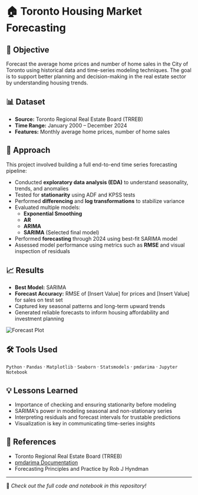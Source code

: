 # 🏠 Toronto Housing Market Forecasting

## 🎯 Objective
Forecast the average home prices and number of home sales in the City of Toronto using historical data and time-series modeling techniques. The goal is to support better planning and decision-making in the real estate sector by understanding housing trends.

## 📊 Dataset
- **Source:** Toronto Regional Real Estate Board (TRREB)
- **Time Range:** January 2000 – December 2024
- **Features:** Monthly average home prices, number of home sales

## 🧠 Approach
This project involved building a full end-to-end time series forecasting pipeline:

- Conducted **exploratory data analysis (EDA)** to understand seasonality, trends, and anomalies
- Tested for **stationarity** using ADF and KPSS tests
- Performed **differencing** and **log transformations** to stabilize variance
- Evaluated multiple models:  
  - **Exponential Smoothing**  
  - **AR**  
  - **ARIMA**  
  - **SARIMA** (Selected final model)
- Performed **forecasting** through 2024 using best-fit SARIMA model
- Assessed model performance using metrics such as **RMSE** and visual inspection of residuals

## 📈 Results
- **Best Model:** SARIMA  
- **Forecast Accuracy:** RMSE of [Insert Value] for prices and [Insert Value] for sales on test set  
- Captured key seasonal patterns and long-term upward trends  
- Generated reliable forecasts to inform housing affordability and investment planning

![Forecast Plot](images/forecast_plot.png)

## 🛠 Tools Used
`Python` · `Pandas` · `Matplotlib` · `Seaborn` · `Statsmodels` · `pmdarima` · `Jupyter Notebook`

## 💡 Lessons Learned
- Importance of checking and ensuring stationarity before modeling
- SARIMA's power in modeling seasonal and non-stationary series
- Interpreting residuals and forecast intervals for trustable predictions
- Visualization is key in communicating time-series insights

## 📎 References
- Toronto Regional Real Estate Board (TRREB)
- [pmdarima Documentation](https://alkaline-ml.com/pmdarima/)
- Forecasting Principles and Practice by Rob J Hyndman

---

📁 *Check out the full code and notebook in this repository!*
